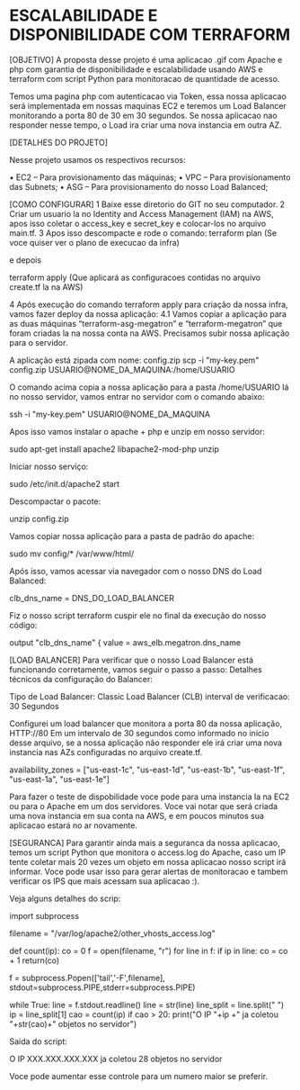 # ESCALABILIDADE E DISPONIBILIDADE COM TERRAFORM

[OBJETIVO]
A proposta desse projeto é uma aplicacao .gif com Apache e php com garantia de disponibilidade e escalabilidade usando AWS e terraform com script Python para monitoracao
de quantidade de acesso.

Temos uma pagina php com autenticacao via Token, essa nossa aplicacao será implementada em nossas maquinas EC2 e teremos um Load Balancer monitorando a porta 80 de 30
em 30 segundos.
Se nossa aplicacao nao responder nesse tempo, o Load ira criar uma nova instancia em outra AZ.


[DETALHES DO PROJETO]

Nesse projeto usamos os respectivos recursos:

•	EC2 – Para provisionamento das máquinas;
•	VPC – Para provisionamento das Subnets; 
•	ASG – Para provisionamento do nosso Load Balanced;

[COMO CONFIGURAR]
1 Baixe esse diretorio do GIT no seu computador.
2 Criar um usuario la no Identity and Access Management (IAM) na AWS, apos isso coletar o access_key e secret_key e colocar-los no arquivo main.tf.
3 Apos isso descompacte e rode o comando: 
terraform plan (Se voce quiser ver o plano de execucao da infra) 

e depois 

terraform apply (Que aplicará as configuracoes contidas no arquivo create.tf la na AWS) 

4 Após execução do comando terraform apply para criação da nossa infra, vamos fazer deploy da nossa aplicação:
4.1 Vamos copiar a aplicação para as duas máquinas “terraform-asg-megatron” e “terraform-megatron” que foram criadas la na nossa conta na AWS.
Precisamos subir nossa aplicação para o servidor.

A aplicação está zipada com nome: config.zip
scp -i "my-key.pem" config.zip USUARIO@NOME_DA_MAQUINA:/home/USUARIO

O comando acima copia a nossa aplicação para a pasta /home/USUARIO lá no nosso servidor, vamos entrar no servidor com o comando abaixo:

ssh -i "my-key.pem" USUARIO@NOME_DA_MAQUINA

Apos isso vamos instalar o apache + php e unzip em nosso servidor:

sudo apt-get install apache2 libapache2-mod-php unzip

Iniciar nosso serviço:

sudo /etc/init.d/apache2 start

Descompactar o pacote:

unzip config.zip

Vamos copiar nossa aplicação para a pasta de padrão do apache:

sudo mv config/* /var/www/html/

Após isso, vamos acessar via navegador com o nosso DNS do Load Balanced:

clb_dns_name = DNS_DO_LOAD_BALANCER

Fiz o nosso script terraform cuspir ele no final da execução do nosso código:

output "clb_dns_name" {
  value       = aws_elb.megatron.dns_name


[LOAD BALANCER]
Para verificar que o nosso Load Balancer está funcionando corretamente, vamos seguir o passo a passo:
Detalhes técnicos da configuração do Balancer:
	
Tipo de Load Balancer: Classic Load Balancer (CLB)
interval de verificacao:	30 Segundos

	 
Configurei um load balancer que monitora a porta 80 da nossa aplicação, HTTP://80
Em um intervalo de 30 segundos como informado no inicio desse arquivo, se a nossa aplicação não responder ele irá criar uma nova instancia nas AZs configuradas 
no arquivo create.tf.

availability_zones = ["us-east-1c", "us-east-1d", "us-east-1b", "us-east-1f", "us-east-1a", "us-east-1e"]

Para fazer o teste de dispobilidade voce pode para uma instancia la na EC2 ou para o Apache em um dos servidores.
Voce vai notar que será criada uma nova instancia em sua conta na AWS, e em poucos minutos sua aplicacao estará no ar novamente.


[SEGURANCA]
Para garantir ainda mais a seguranca da nossa aplicacao, temos um script Python que monitora o access.log do Apache, caso um IP tente coletar mais 20 vezes um 
objeto em nossa aplicacao nosso script irá informar.
Voce pode usar isso para gerar alertas de monitoracao e tambem verificar os IPS que mais acessam sua aplicacao :).

Veja alguns detalhes do scrip:

import subprocess

filename = "/var/log/apache2/other_vhosts_access.log"

def count(ip):
        co = 0
        f = open(filename, "r")
        for line in f:
                if ip in line:
                        co = co + 1 
        return(co)                     

f = subprocess.Popen(['tail','-F',filename],\
        stdout=subprocess.PIPE,stderr=subprocess.PIPE)
        
while True:
    line = f.stdout.readline()
    line = str(line)
    line_split = line.split(" ")
    ip = line_split[1]
    cao = count(ip)
    if cao > 20:
        print("O IP "+ip +" ja coletou "+str(cao)+" objetos no servidor")


Saida do script:

O IP XXX.XXX.XXX.XXX ja coletou 28 objetos no servidor

Voce pode aumentar esse controle para um numero maior se preferir.


